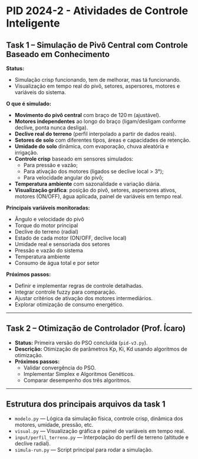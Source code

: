
# PID 2024-2 - Atividades de Controle Inteligente

## Task 1 – Simulação de Pivô Central com Controle Baseado em Conhecimento

**Status:**

- Simulação crisp funcionando, tem de melhorar, mas tá funcionando.
- Visualização em tempo real do pivô, setores, aspersores, motores e variáveis do sistema.

**O que é simulado:**

- **Movimento do pivô central** com braço de 120 m (ajustável).
- **Motores independentes** ao longo do braço (ligam/desligam conforme declive, ponta nunca desliga).
- **Declive real do terreno** (perfil interpolado a partir de dados reais).
- **Setores de solo** com diferentes tipos, áreas e capacidades de retenção.
- **Umidade do solo** dinâmica, com evaporação, chuva aleatória e irrigação.
- **Controle crisp** baseado em sensores simulados:
  - Para pressão e vazão;
  - Para ativação dos motores (ligados se declive local > 3°);
  - Para velocidade angular do pivô;
- **Temperatura ambiente** com sazonalidade e variação diária.
- **Visualização gráfica**: posição do pivô, setores, aspersores ativos, motores (ON/OFF), água aplicada, painel de variáveis em tempo real.

**Principais variáveis monitoradas:**

- Ângulo e velocidade do pivô
- Torque do motor principal
- Declive do terreno (radial)
- Estado de cada motor (ON/OFF, declive local)
- Umidade real e sensoriada dos setores
- Pressão e vazão do sistema
- Temperatura ambiente
- Consumo de água total e por setor

**Próximos passos:**

- Definir e implementar regras de controle detalhadas.
- Integrar controle fuzzy para comparação.
- Ajustar critérios de ativação dos motores intermediários.
- Explorar otimização de consumo energético.

---

## Task 2 – Otimização de Controlador (Prof. Ícaro)

- **Status:** Primeira versão do PSO concluída (`pid-v3.py`).
- **Descrição:** Otimização de parâmetros Kp, Ki, Kd usando algoritmos de otimização.
- **Próximos passos:**
  - Validar convergência do PSO.
  - Implementar Simplex e Algoritmos Genéticos.
  - Comparar desempenho dos três algoritmos.

---

## Estrutura dos principais arquivos da task 1

- `modelo.py` — Lógica da simulação física, controle crisp, dinâmica dos motores, umidade, pressão, etc.
- `visual.py` — Visualização gráfica e painel de variáveis em tempo real.
- `input/perfil_terreno.py` — Interpolação do perfil de terreno (altitude e declive radial).
- `simula-run.py` — Script principal para rodar a simulação.
